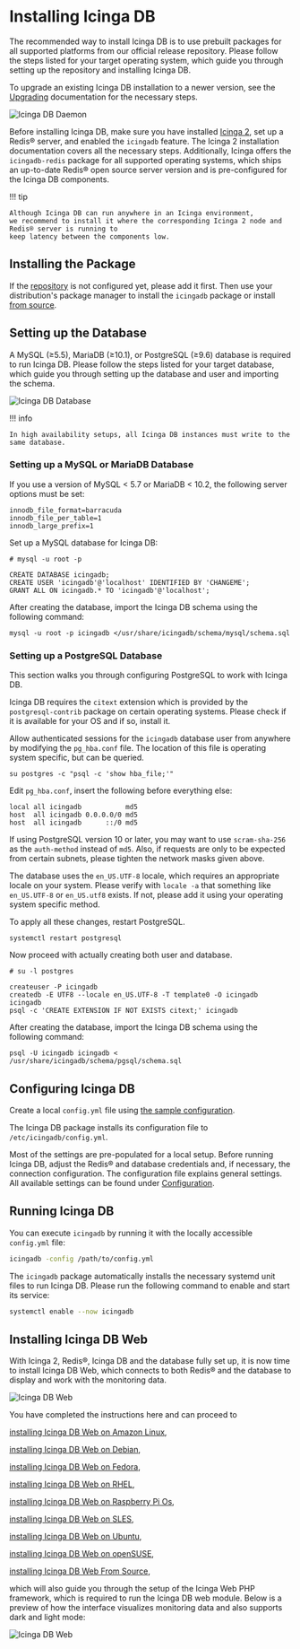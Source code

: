 <!-- {% if index %} -->
# Installing Icinga DB

The recommended way to install Icinga DB is to use prebuilt packages for
all supported platforms from our official release repository.
Please follow the steps listed for your target operating system,
which guide you through setting up the repository and installing Icinga DB.

To upgrade an existing Icinga DB installation to a newer version,
see the [Upgrading](04-Upgrading.md) documentation for the necessary steps.

![Icinga DB Daemon](images/icingadb-daemon.png)

Before installing Icinga DB, make sure you have installed [Icinga 2](https://icinga.com/docs/icinga-2),
set up a Redis® server, and enabled the `icingadb` feature.
The Icinga 2 installation documentation covers all the necessary steps.
Additionally, Icinga offers the `icingadb-redis` package for all supported operating systems,
which ships an up-to-date Redis® open source server version and is pre-configured for the Icinga DB components.

!!! tip

    Although Icinga DB can run anywhere in an Icinga environment,
    we recommend to install it where the corresponding Icinga 2 node and Redis® server is running to
    keep latency between the components low.

<!-- {% elif not icingaDocs %} -->
## Installing the Package

If the [repository](https://packages.icinga.com) is not configured yet, please add it first.
Then use your distribution's package manager to install the `icingadb` package
or install [from source](02-Installation.md.d/From-Source.md).
<!-- {% else %} -->

## Setting up the Database

A MySQL (≥5.5), MariaDB (≥10.1), or PostgreSQL (≥9.6) database is required to run Icinga DB.
Please follow the steps listed for your target database,
which guide you through setting up the database and user and importing the schema.

![Icinga DB Database](images/icingadb-database.png)

!!! info

    In high availability setups, all Icinga DB instances must write to the same database.

### Setting up a MySQL or MariaDB Database

If you use a version of MySQL < 5.7 or MariaDB < 10.2, the following server options must be set:

```
innodb_file_format=barracuda
innodb_file_per_table=1
innodb_large_prefix=1
```

Set up a MySQL database for Icinga DB:

```
# mysql -u root -p

CREATE DATABASE icingadb;
CREATE USER 'icingadb'@'localhost' IDENTIFIED BY 'CHANGEME';
GRANT ALL ON icingadb.* TO 'icingadb'@'localhost';
```

After creating the database, import the Icinga DB schema using the following command:

```
mysql -u root -p icingadb </usr/share/icingadb/schema/mysql/schema.sql
```

### Setting up a PostgreSQL Database

This section walks you through configuring PostgreSQL to work with Icinga DB.

Icinga DB requires the `citext` extension which is provided by the `postgresql-contrib` package on certain operating systems.
Please check if it is available for your OS and if so, install it.

Allow authenticated sessions for the `icingadb` database user from anywhere by modifying the `pg_hba.conf` file.
The location of this file is operating system specific, but can be queried.

```
su postgres -c "psql -c 'show hba_file;'"
```

Edit `pg_hba.conf`, insert the following before everything else:

```
local all icingadb           md5
host  all icingadb 0.0.0.0/0 md5
host  all icingadb      ::/0 md5
```

If using PostgreSQL version 10 or later, you may want to use `scram-sha-256` as the `auth-method` instead of `md5`.
Also, if requests are only to be expected from certain subnets, please tighten the network masks given above.

The database uses the `en_US.UTF-8` locale, which requires an appropriate locale on your system.
Please verify with `locale -a` that something like `en_US.UTF-8` or `en_US.utf8` exists.
If not, please add it using your operating system specific method.

To apply all these changes, restart PostgreSQL.

```
systemctl restart postgresql
```

Now proceed with actually creating both user and database.

```
# su -l postgres

createuser -P icingadb
createdb -E UTF8 --locale en_US.UTF-8 -T template0 -O icingadb icingadb
psql -c 'CREATE EXTENSION IF NOT EXISTS citext;' icingadb
```

After creating the database, import the Icinga DB schema using the following command:

```
psql -U icingadb icingadb < /usr/share/icingadb/schema/pgsql/schema.sql
```

## Configuring Icinga DB

<!-- {% if from_source %} -->
Create a local `config.yml` file using [the sample configuration](../config.example.yml).
<!-- {% else %} -->
The Icinga DB package installs its configuration file to `/etc/icingadb/config.yml`.
<!-- {% endif %} -->
Most of the settings are pre-populated for a local setup.
Before running Icinga DB, adjust the Redis® and database credentials and, if necessary, the connection configuration.
The configuration file explains general settings.
All available settings can be found under [Configuration](03-Configuration.md).

## Running Icinga DB

<!-- {% if from_source %} -->
You can execute `icingadb` by running it with the locally accessible `config.yml` file:

```bash
icingadb -config /path/to/config.yml
```
<!-- {% else %} -->
The `icingadb` package automatically installs the necessary systemd unit files to run Icinga DB.
Please run the following command to enable and start its service:

```bash
systemctl enable --now icingadb
```
<!-- {% endif %} -->

## Installing Icinga DB Web

With Icinga 2, Redis®, Icinga DB and the database fully set up, it is now time to install Icinga DB Web,
which connects to both Redis® and the database to display and work with the monitoring data.

![Icinga DB Web](images/icingadb-web.png)

You have completed the instructions here and can proceed to
<!-- {% if amazon_linux %} -->
[installing Icinga DB Web on Amazon Linux](https://icinga.com/docs/icinga-db-web/latest/doc/02-Installation/Amazon-Linux/#installing-icinga-db-web-package),
<!-- {% endif %} -->
<!-- {% if debian %} -->
[installing Icinga DB Web on Debian](https://icinga.com/docs/icinga-db-web/latest/doc/02-Installation/Debian/#installing-icinga-db-web-package),
<!-- {% endif %} -->
<!-- {% if fedora %} -->
[installing Icinga DB Web on Fedora](https://icinga.com/docs/icinga-db-web/latest/doc/02-Installation/Fedora/#installing-icinga-db-web-package),
<!-- {% endif %} -->
<!-- {% if rhel %} -->
[installing Icinga DB Web on RHEL](https://icinga.com/docs/icinga-db-web/latest/doc/02-Installation/RHEL/#installing-icinga-db-web-package),
<!-- {% endif %} -->
<!-- {% if raspberry_pi_os %} -->
[installing Icinga DB Web on Raspberry Pi Os](https://icinga.com/docs/icinga-db-web/latest/doc/02-Installation/Raspberry-Pi-OS/#installing-icinga-db-web-package),
<!-- {% endif %} -->
<!-- {% if sles %} -->
[installing Icinga DB Web on SLES](https://icinga.com/docs/icinga-db-web/latest/doc/02-Installation/SLES/#installing-icinga-db-web-package),
<!-- {% endif %} -->
<!-- {% if ubuntu %} -->
[installing Icinga DB Web on Ubuntu](https://icinga.com/docs/icinga-db-web/latest/doc/02-Installation/Ubuntu/#installing-icinga-db-web-package),
<!-- {% endif %} -->
<!-- {% if opensuse %} -->
[installing Icinga DB Web on openSUSE](https://icinga.com/docs/icinga-db-web/latest/doc/02-Installation/openSUSE/#installing-icinga-db-web-package),
<!-- {% endif %} -->
<!-- {% if from_source %} -->
[installing Icinga DB Web From Source](https://icinga.com/docs/icinga-db-web/latest/doc/02-Installation/From-Source),
<!-- {% endif %} -->
which will also guide you through the setup of the Icinga Web PHP framework,
which is required to run the Icinga DB web module.
Below is a preview of how the interface visualizes monitoring data and also supports dark and light mode:

![Icinga DB Web](images/icingadb-dashboard.png)
<!-- {% endif %} -->

